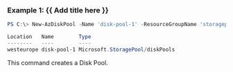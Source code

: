 ### Example 1: {{ Add title here }}
```powershell
PS C:\> New-AzDiskPool -Name 'disk-pool-1' -ResourceGroupName 'storagepool-rg-test' -Location 'westeurope' -SkuName 'Standard' -SkuTier 'Standard' -SubnetId '/subscriptions/eff9fadd-6918-4253-b667-c39271e7435c/resourceGroups/storagepool-rg-test/providers/Microsoft.Network/virtualNetworks/disk-pool-vnet/subnets/default' -AvailabilityZone "1"

Location   Name        Type
--------   ----        ----
westeurope disk-pool-1 Microsoft.StoragePool/diskPools
```

This command creates a Disk Pool.


